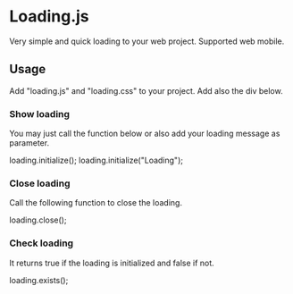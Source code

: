 <h1>Loading.js</h1>
<p>Very simple and quick loading to your web project. Supported web mobile.</p>

<h2>Usage</h2>
<p>Add "loading.js" and "loading.css" to your project. Add also the div below.</p>
    <div id="loading_"></div>

<h3>Show loading</h3>
<p>You may just call the function below or also add your loading message as parameter.</p>
    loading.initialize();
    loading.initialize("Loading");
    
<h3>Close loading</h3>
<p>Call the following function to close the loading.</p>
    loading.close();
    
<h3>Check loading</h3>
<p>It returns true if the loading is initialized and false if not.</p>
    loading.exists();
